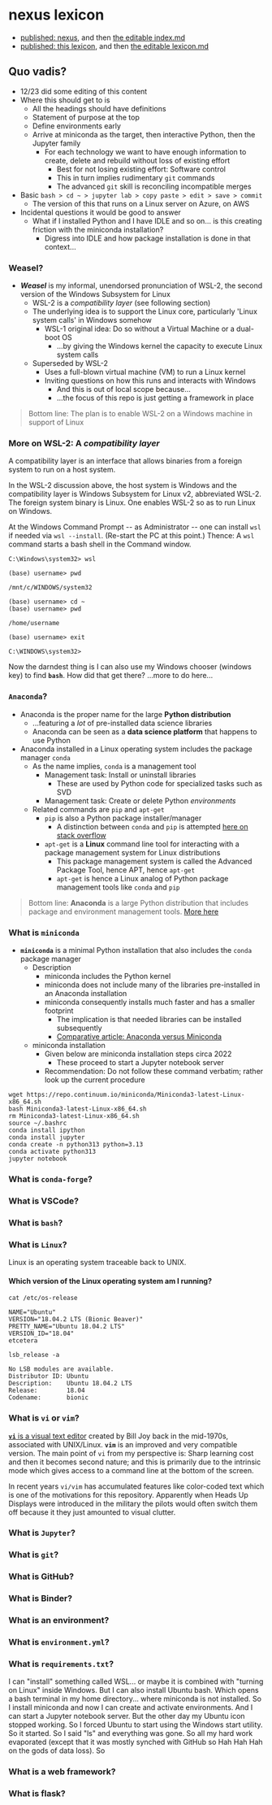 # nexus lexicon

- [published: nexus](https://robfatland.github.io/nexus), and then
[the editable index.md](https://github.com/robfatland/nexus/blob/gh-pages/index.md)
- [published: this lexicon](https://robfatland.github.io/nexus/lexicon), and then
[the editable lexicon.md](https://github.com/robfatland/nexus/blob/gh-pages/lexicon.md)


## Quo vadis?


- 12/23 did some editing of this content
- Where this should get to is
    - All the headings should have definitions
    - Statement of purpose at the top
    - Define environments early
    - Arrive at miniconda as the target, then interactive Python, then the Jupyter family
        - For each technology we want to have enough information to create, delete and rebuild without loss of existing effort
            - Best for not losing existing effort: Software control
            - This in turn implies rudimentary `git` commands
            - The advanced `git` skill is reconciling incompatible merges
- Basic `bash > cd ~ > jupyter lab > copy paste > edit > save > commit`
    - The version of this that runs on a Linux server on Azure, on AWS
- Incidental questions it would be good to answer
    - What if I installed Python and I have IDLE and so on... is this creating friction with the miniconda installation?
        - Digress into IDLE and how package installation is done in that context...


### Weasel?


- ***Weasel*** is my informal, unendorsed pronunciation of WSL-2, the second version of the Windows Subsystem for Linux
    - WSL-2 is a *compatibility layer* (see following section)
    - The underlying idea is to support the Linux core, particularly 'Linux system calls' in Windows somehow
        - WSL-1 original idea: Do so without a Virtual Machine or a dual-boot OS
            - ...by giving the Windows kernel the capacity to execute Linux system calls
    - Superseded by WSL-2
        - Uses a full-blown virtual machine (VM) to run a Linux kernel
        - Inviting questions on how this runs and interacts with Windows
            - And this is out of local scope because...
            - ...the focus of this repo is just getting a framework in place
         
> Bottom line: The plan is to enable WSL-2 on a Windows machine in support of Linux


### More on WSL-2: A *compatibility layer*


A compatibility layer is an interface that allows binaries from a foreign system to run on a host 
system. 

In the WSL-2 discussion above, the host system is Windows and the compatibility layer is 
Windows Subsystem for Linux v2, abbreviated WSL-2. 
The foreign system binary is Linux. One enables WSL-2 so as to run Linux on Windows.

At the Windows Command Prompt -- as Administrator -- one can install `wsl` if needed via `wsl --install`. 
(Re-start the PC at this point.) Thence: A `wsl` command starts a bash shell in the Command window. 


```
C:\Windows\system32> wsl

(base) username> pwd

/mnt/c/WINDOWS/system32

(base) username> cd ~
(base) username> pwd

/home/username

(base) username> exit

C:\WINDOWS\system32>
```


Now the darndest thing is I can also use my Windows chooser (windows key) to find **`bash`**. How did 
that get there? ...more to do here...


### **`Anaconda`**?


- Anaconda is the proper name for the large **Python distribution**
    - ...featuring a *lot* of pre-installed data science libraries 
    - Anaconda can be seen as a **data science platform** that happens to use Python
- Anaconda installed in a Linux operating system includes the package manager `conda`
    - As the name implies, `conda` is a management tool
        - Management task: Install or uninstall libraries
            - These are used by Python code for specialized tasks such as SVD
        - Management task: Create or delete Python *environments*
    - Related commands are `pip` and `apt-get`
        - `pip` is also a Python package installer/manager
            - A distinction between `conda` and `pip` is attempted [here on stack overflow](https://stackoverflow.com/questions/54834579/specific-reasons-to-favor-pip-vs-conda-when-installing-python-packages)
        - `apt-get` is a **Linux** command line tool for interacting with a package management system for Linux distributions
            - This package management system is called the Advanced Package Tool, hence APT, hence `apt-get`
            - `apt-get` is hence a Linux analog of Python package management tools like `conda` and `pip`


> Bottom line: **Anaconda** is a large Python distribution that includes package and environment management tools.
> [More here](https://en.wikipedia.org/wiki/Anaconda_(Python_distribution))


### What is **`miniconda`**


- **`miniconda`** is a minimal Python installation that also includes the `conda` package manager
    - Description
        - miniconda includes the Python kernel
        - miniconda does not include many of the libraries pre-installed in an Anaconda installation
        - miniconda consequently installs much faster and has a smaller footprint
            - The implication is that needed libraries can be installed subsequently
            - [Comparative article: Anaconda versus Miniconda](https://www.educative.io/edpresso/anaconda-vs-miniconda)
    - miniconda installation
        - Given below are miniconda installation steps circa 2022
            - These proceed to start a Jupyter notebook server
        - Recommendation: Do not follow these command verbatim; rather look up the current procedure
        

```
wget https://repo.continuum.io/miniconda/Miniconda3-latest-Linux-x86_64.sh
bash Miniconda3-latest-Linux-x86_64.sh
rm Miniconda3-latest-Linux-x86_64.sh
source ~/.bashrc
conda install ipython
conda install jupyter
conda create -n python313 python=3.13
conda activate python313
jupyter notebook
```

### What is **`conda-forge`**?



### What is VSCode?


### What is **`bash`**?


### What is **`Linux`**?


Linux is an operating system traceable back to UNIX.


#### Which version of the Linux operating system am I running? 


```
cat /etc/os-release

NAME="Ubuntu"
VERSION="18.04.2 LTS (Bionic Beaver)"
PRETTY_NAME="Ubuntu 18.04.2 LTS"
VERSION_ID="18.04"
etcetera

lsb_release -a

No LSB modules are available.
Distributor ID: Ubuntu
Description:    Ubuntu 18.04.2 LTS
Release:        18.04
Codename:       bionic
```


### What is **`vi`** or **`vim`**?

[**`vi`** is a visual text editor](https://en.wikipedia.org/wiki/Vi)
created by Bill Joy back in the mid-1970s, associated with UNIX/Linux.
**`vim`** is an improved 
and very compatible version. The main point of `vi` from my perspective
is: Sharp learning cost and then it becomes second nature; and this
is primarily due to the intrinsic <escape> mode which gives access
to a command line at the bottom of the screen.
  

In recent years `vi/vim` has accumulated features like color-coded
text which is one of the motivations for this repository. Apparently
when Heads Up Displays were introduced in the military the pilots 
would often switch them off because it they just amounted to visual clutter.



### What is **`Jupyter`**?


### What is **`git`**?


### What is GitHub?


### What is Binder?


### What is an environment?


### What is **`environment.yml`**?


### What is **`requirements.txt`**?


I can "install" something called WSL... or maybe it is combined with "turning on Linux" inside Windows. But I can also install Ubuntu bash. Which opens a bash terminal in my home directory... where miniconda is not installed. So I install miniconda and now I can create and activate environments. And I can start a Jupyter notebook server. But the other day my Ubuntu <start> icon stopped working. So I forced Ubuntu to start using the Windows start utility. So it started. So I said "ls" and everything was gone. So all my hard work evaporated (except that it was mostly synched with GitHub so Hah Hah Hah on the gods of data loss). So 
  
  
  ### What is a web framework?
  
  
  ### What is flask?
